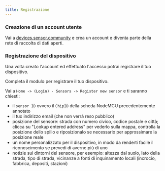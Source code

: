 ```yaml
---
title: Registrazione
---
```


### Creazione di un account utente

Vai a [devices.sensor.community](https://devices-test.sensor.community/register) e
crea un account e diventa parte della rete di raccolta di dati aperti.

### Registrazione del dispositivo

Una volta creato l'account ed effettuato l'accesso potrai registrare
il tuo dispositivo.

Completa il modulo per registrare il tuo dispositivo.

Vai a `Home -> (Login) - Sensors -> Register new sensor` e ti saranno
chiesti:

* il `sensor ID` ovvero il `ChipID` della scheda NodeMCU
  precedentemente annotato
* il tuo indirizzo email (che non verrà reso pubblico)
* posizione del sensore: strada con numero civico, codice postale e
  città; clicca su "Lookup entered address" per vederlo sulla mappa,
  controlla la posizione dello spillo e riposizionalo se necessario
  per approssimare la posizione reale
* un nome personalizzato per il dispositivo, in modo da renderti
  facile il riconoscimento se prevedi di averne più di uno
* notizie sui dintorni del sensore, per esempio: altezza dal suolo,
  lato della strada, tipo di strada, vicinanze a fonti di inquinamento
  locali (incrocio, fabbrica, depositi, stazioni)
